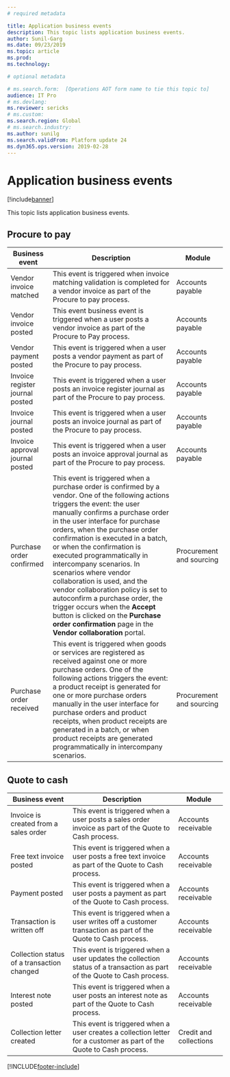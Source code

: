 ```yaml
---
# required metadata

title: Application business events
description: This topic lists application business events.
author: Sunil-Garg
ms.date: 09/23/2019
ms.topic: article
ms.prod: 
ms.technology: 

# optional metadata

# ms.search.form:  [Operations AOT form name to tie this topic to]
audience: IT Pro
# ms.devlang: 
ms.reviewer: sericks
# ms.custom: 
ms.search.region: Global
# ms.search.industry: 
ms.author: sunilg
ms.search.validFrom: Platform update 24
ms.dyn365.ops.version: 2019-02-28
---
```


# Application business events

[!include[banner](../includes/banner.md)]

This topic lists application business events.

## Procure to pay

| Business event | Description | Module |
|----|----|----|
| Vendor invoice matched          | This event is triggered when invoice matching validation is completed for a vendor invoice as part of the Procure to pay process. | Accounts payable |
| Vendor invoice posted           | This event business event is triggered when a user posts a vendor invoice as part of the Procure to Pay process. | Accounts payable |
| Vendor payment posted           | This event is triggered when a user posts a vendor payment as part of the Procure to pay process.                                 | Accounts payable |
| Invoice register journal posted | This event is triggered when a user posts an invoice register journal as part of the Procure to pay process.                      | Accounts payable |
| Invoice journal posted          | This event is triggered when a user posts an invoice journal as part of the Procure to pay process.                               | Accounts payable |
| Invoice approval journal posted | This event is triggered when a user posts an invoice approval journal as part of the Procure to pay process.                      | Accounts payable |
|Purchase order confirmed |This event is triggered when a purchase order is confirmed by a vendor. One of the following actions triggers the event: the user manually confirms a purchase order in the user interface for purchase orders, when the purchase order confirmation is executed in a batch, or when the confirmation is executed programmatically in intercompany scenarios. In scenarios where vendor collaboration is used, and the vendor collaboration policy is set to autoconfirm a purchase order, the trigger occurs when the **Accept** button is clicked on the **Purchase order confirmation**  page in the **Vendor collaboration** portal.|Procurement and sourcing|
|Purchase order received |This event is triggered when goods or services are registered as received against one or more purchase orders. One of the following actions triggers the event: a product receipt is generated for one or more purchase orders manually in the user interface for purchase orders and product receipts, when product receipts are generated in a batch, or when product receipts are generated programmatically in intercompany scenarios.|Procurement and sourcing|

## Quote to cash

| Business event                             | Description                                                                                                                       | Module                 |
|--------------------------------------------|-----------------------------------------------------------------------------------------------------------------------------------|------------------------|
| Invoice is created from a sales order      | This event is triggered when a user posts a sales order invoice as part of the Quote to Cash process.                    | Accounts receivable    |
| Free text invoice posted                   | This event is triggered when a user posts a free text invoice as part of the Quote to Cash process.                      | Accounts receivable    |
| Payment posted                             | This event is triggered when a user posts a payment as part of the Quote to Cash process.                                | Accounts receivable    |
| Transaction is written off                 | This event is triggered when a user writes off a customer transaction as part of the Quote to Cash process.              | Accounts receivable    |
| Collection status of a transaction changed | This event is triggered when a user updates the collection status of a transaction as part of the Quote to Cash process. | Accounts receivable    |
| Interest note posted                       | This event is triggered when a user posts an interest note as part of the Quote to Cash process.                         | Accounts receivable    |
| Collection letter created                  | This event is triggered when a user creates a collection letter for a customer as part of the Quote to Cash process.     | Credit and collections |


[!INCLUDE[footer-include](../../../includes/footer-banner.md)]